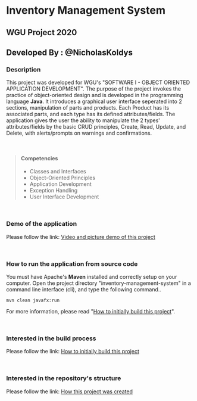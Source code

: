 # Inventory Management System 
## WGU Project 2020
## Developed By : @NicholasKoldys

### Description
This project was developed for WGU's "SOFTWARE I - OBJECT ORIENTED APPLICATION DEVELOPMENT".  The purpose of the project invokes the practice of object-oriented design and is developed in the programming language **Java**.  It introduces a graphical user interface seperated into 2 sections, manipulation of parts and products.  Each Product has its associated parts, and each type has its defined attributes/fields.  The application gives the user the ability to manipulate the 2 types' attributes/fields by the basic CRUD principles, Create, Read, Update, and Delete, with alerts/prompts on warnings and confirmations.

<br />

>#### Competencies
>* Classes and Interfaces
>* Object-Oriented Principles
>* Application Development
>* Exception Handling
>* User Interface Development

<br />

### Demo of the application
Please follow the link:
[Video and picture demo of this project](demo\demo.md)

<br />

### How to run the application from source code
You must have Apache's **Maven** installed and correctly setup on your computer.
Open the project directory "inventory-management-system" in a command line interface (cli), and type the following command..
```
mvn clean javafx:run
```
For more information, please read "[How to initially build this project](how-to-build.md)".

<br />

### Interested in the build process
Please follow the link:
[How to initially build this project](how-to-build.md)

<br />

### Interested in the repository's structure
Please follow the link:
[How this project was created](how-to-create.md)